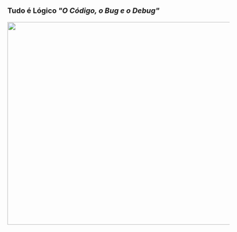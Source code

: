 <h3>Tudo é Lógico <em>"O Código, o Bug e o Debug"</em></h3>

<p align="center">
  <img  src="https://raw.githubusercontent.com/gist/vininjr/d29bb07bdadb41e4b0923bc8fa748b1a/raw/88f20c9d749d756be63f22b09f3c4ac570bc5101/programming.gif" alt="Banner" width="1920" height="460">
</p>
